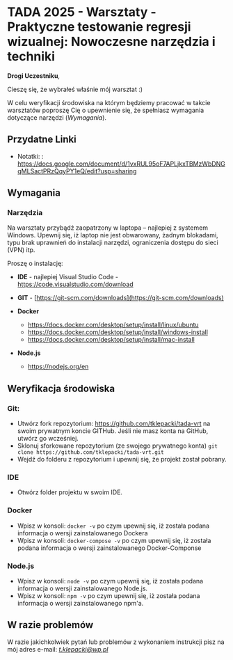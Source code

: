 # TADA 2025 - Warsztaty - Praktyczne testowanie regresji wizualnej: Nowoczesne narzędzia i techniki

**Drogi Uczestniku**,

Cieszę się, że wybrałeś właśnie mój warsztat :)

W celu weryfikacji środowiska na którym będziemy pracować w takcie warsztatów poproszę Cię o upewnienie się, że spełniasz wymagania dotyczące narzędzi (*Wymagania*).

## Przydatne Linki

- Notatki: : https://docs.google.com/document/d/1vxRUL95oF7APLjkxTBMzWbDNGqMLSactPRzQqyPY1eQ/edit?usp=sharing
  
## Wymagania

### Narzędzia

Na warsztaty przybądź zaopatrzony w laptopa – najlepiej z systemem Windows. Upewnij się, iż laptop nie jest obwarowany, żadnym blokadami, typu brak uprawnień do instalacji narzędzi, ograniczenia dostępu do sieci (VPN) itp.

Proszę o instalację:

- **IDE** - najlepiej Visual Studio Code - https://code.visualstudio.com/download

- **GIT** - [https://git-scm.com/downloads](https://git-scm.com/downloads)

- **Docker**
  - https://docs.docker.com/desktop/setup/install/linux/ubuntu
  - https://docs.docker.com/desktop/setup/install/windows-install
  - https://docs.docker.com/desktop/setup/install/mac-install
    
- **Node.js**
  - https://nodejs.org/en

## Weryfikacja środowiska

### Git:

- Utwórz fork repozytorium: https://github.com/tklepacki/tada-vrt na swoim prywatnym koncie GITHub. Jeśli nie masz konta na GitHub, utwórz go wcześniej.
- Sklonuj sforkowane repozytorium (ze swojego prywatnego konta) `git clone https://github.com/tklepacki/tada-vrt.git`
- Wejdź do folderu z repozytorium i upewnij się, że projekt został pobrany.

### IDE

- Otwórz folder projektu w swoim IDE.

### Docker

- Wpisz w konsoli: `docker -v` po czym upewnij się, iż została podana informacja o wersji zainstalowanego Dockera
- Wpisz w konsoli: `docker-compose -v` po czym upewnij się, iż została podana informacja o wersji zainstalowanego Docker-Componse

### Node.js

- Wpisz w konsoli: `node -v` po czym upewnij się, iż została podana informacja o wersji zainstalowanego Node.js.
- Wpisz w konsoli: `npm -v` po czym upewnij się, iż została podana informacja o wersji zainstalowanego npm'a.

## W razie problemów

W razie jakichkolwiek pytań lub problemów z wykonaniem instrukcji pisz na mój adres e-mail: *t.klepacki@wp.pl*
